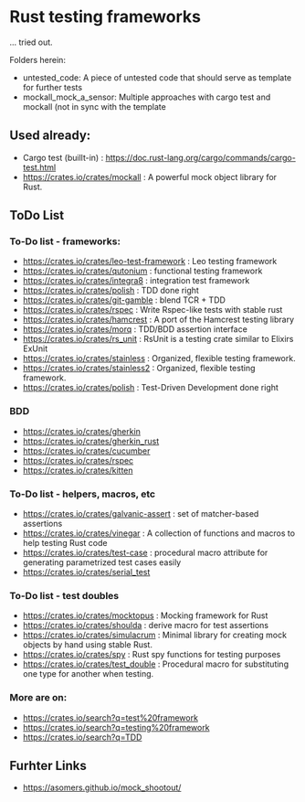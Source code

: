 
# Rust testing frameworks

... tried out.

Folders herein:

- untested_code: A piece of untested code that should serve as template for
further tests
- mockall_mock_a_sensor: Multiple approaches with cargo test and mockall
(not in sync with the template



## Used already:

* Cargo test (buillt-in) : https://doc.rust-lang.org/cargo/commands/cargo-test.html
* https://crates.io/crates/mockall : A powerful mock object library for Rust.

## ToDo List

### To-Do list - frameworks:

* https://crates.io/crates/leo-test-framework :  Leo testing framework
* https://crates.io/crates/qutonium : functional testing framework
* https://crates.io/crates/integra8 :  integration test framework
* https://crates.io/crates/polish : TDD done right
* https://crates.io/crates/git-gamble : blend TCR + TDD
* https://crates.io/crates/rspec :  Write Rspec-like tests with stable rust
* https://crates.io/crates/hamcrest :  A port of the Hamcrest testing library
* https://crates.io/crates/morq :  TDD/BDD assertion interface
* https://crates.io/crates/rs_unit :  RsUnit is a testing crate similar to Elixirs ExUnit
* https://crates.io/crates/stainless :  Organized, flexible testing framework.
* https://crates.io/crates/stainless2 :  Organized, flexible testing framework.
* https://crates.io/crates/polish :  Test-Driven Development done right


### BDD

* https://crates.io/crates/gherkin
* https://crates.io/crates/gherkin_rust
* https://crates.io/crates/cucumber
* https://crates.io/crates/rspec
* https://crates.io/crates/kitten

### To-Do list - helpers, macros, etc

* https://crates.io/crates/galvanic-assert :  set of matcher-based assertions
* https://crates.io/crates/vinegar :  A collection of functions and macros to help testing Rust code
* https://crates.io/crates/test-case : procedural macro attribute for generating parametrized test cases easily
* https://crates.io/crates/serial_test

### To-Do list - test doubles

* https://crates.io/crates/mocktopus :  Mocking framework for Rust
* https://crates.io/crates/shoulda :  derive macro for test assertions
* https://crates.io/crates/simulacrum :  Minimal library for creating mock objects by hand using stable Rust.
* https://crates.io/crates/spy :  Rust spy functions for testing purposes
* https://crates.io/crates/test_double :  Procedural macro for substituting one type for another when testing.


### More are on:
* https://crates.io/search?q=test%20framework
* https://crates.io/search?q=testing%20framework
* https://crates.io/search?q=TDD


## Furhter Links

* https://asomers.github.io/mock_shootout/

